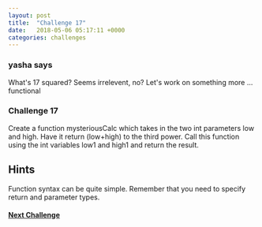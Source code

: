 ```yaml
---
layout: post
title:  "Challenge 17"
date:   2018-05-06 05:17:11 +0000
categories: challenges
---
```


### yasha says

What's 17 squared? Seems irrelevent, no? Let's work on something more ... functional

### Challenge 17
Create a function mysteriousCalc which takes in the two int parameters low and high. Have it return (low+high) to the third power. Call this function using the int variables low1 and high1 and return the result.

## Hints
Function syntax can be quite simple. Remember that you need to specify return and parameter types.


#### [Next Challenge](/challenges/challenges/2018/05/06/challenge-18.html)

